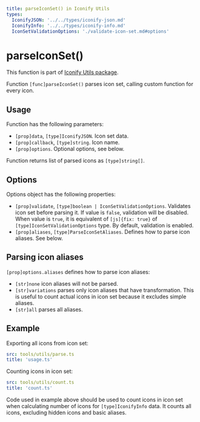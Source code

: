 ```yaml
title: parseIconSet() in Iconify Utils
types:
  IconifyJSON: '../../types/iconify-json.md'
  IconifyInfo: '../../types/iconify-info.md'
  IconSetValidationOptions: './validate-icon-set.md#options'
```

# parseIconSet()

This function is part of [Iconify Utils package](./index.md).

Function `[func]parseIconSet()` parses icon set, calling custom function for every icon.

## Usage

Function has the following parameters:

- `[prop]data`, `[type]IconifyJSON`. Icon set data.
- `[prop]callback`, `[type]string`. Icon name.
- `[prop]options`. Optional options, see below.

Function returns list of parsed icons as `[type]string[]`.

## Options

Options object has the following properties:

- `[prop]validate`, `[type]boolean | IconSetValidationOptions`. Validates icon set before parsing it. If value is `false`, validation will be disabled. When value is `true`, it is equivalent of `[js]{fix: true}` of `[type]IconSetValidationOptions` type. By default, validation is enabled.
- `[prop]aliases`, `[type]ParseIconSetAliases`. Defines how to parse icon aliases. See below.

## Parsing icon aliases

`[prop]options.aliases` defines how to parse icon aliases:

- `[str]none` icon aliases will not be parsed.
- `[str]variations` parses only icon aliases that have transformation. This is useful to count actual icons in icon set because it excludes simple aliases.
- `[str]all` parses all aliases.

## Example

Exporting all icons from icon set:

```yaml
src: tools/utils/parse.ts
title: 'usage.ts'
```

Counting icons in icon set:

```yaml
src: tools/utils/count.ts
title: 'count.ts'
```

Code used in example above should be used to count icons in icon set when calculating number of icons for `[type]IconifyInfo` data. It counts all icons, excluding hidden icons and basic aliases.
